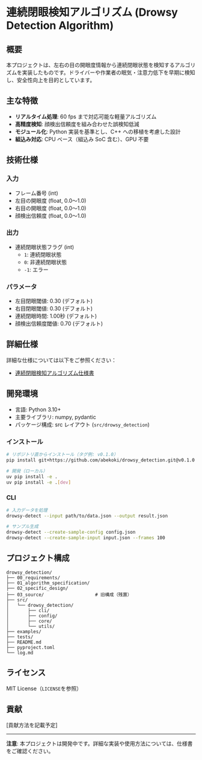 # 連続閉眼検知アルゴリズム (Drowsy Detection Algorithm)

## 概要

本プロジェクトは、左右の目の開眼度情報から連続閉眼状態を検知するアルゴリズムを実装したものです。ドライバーや作業者の眠気・注意力低下を早期に検知し、安全性向上を目的としています。

## 主な特徴

- **リアルタイム処理**: 60 fps まで対応可能な軽量アルゴリズム
- **高精度検知**: 顔検出信頼度を組み合わせた誤検知低減
- **モジュール化**: Python 実装を基準とし、C++ への移植を考慮した設計
- **組込み対応**: CPU ベース（組込み SoC 含む）、GPU 不要

## 技術仕様

### 入力
- フレーム番号 (int)
- 左目の開眼度 (float, 0.0〜1.0)
- 右目の開眼度 (float, 0.0〜1.0)
- 顔検出信頼度 (float, 0.0〜1.0)

### 出力
- 連続閉眼状態フラグ (int)
  - `1`: 連続閉眼状態
  - `0`: 非連続閉眼状態
  - `-1`: エラー

### パラメータ
- 左目閉眼閾値: 0.30 (デフォルト)
- 右目閉眼閾値: 0.30 (デフォルト)
- 連続閉眼時間: 1.00秒 (デフォルト)
- 顔検出信頼度閾値: 0.70 (デフォルト)

## 詳細仕様

詳細な仕様については以下をご参照ください：
- [連続閉眼検知アルゴリズム仕様書](./01_algorithm_specification/AS_drowsy_detection.md)

## 開発環境

- 言語: Python 3.10+
- 主要ライブラリ: numpy, pydantic
- パッケージ構成: src レイアウト (`src/drowsy_detection`)

### インストール

```bash
# リポジトリ直からインストール（タグ例: v0.1.0）
pip install git+https://github.com/abekoki/drowsy_detection.git@v0.1.0

# 開発（ローカル）
uv pip install -e .
uv pip install -e .[dev]
```

### CLI

```bash
# 入力データを処理
drowsy-detect --input path/to/data.json --output result.json

# サンプル生成
drowsy-detect --create-sample-config config.json
drowsy-detect --create-sample-input input.json --frames 100
```

## プロジェクト構成

```
drowsy_detection/
├── 00_requirements/
├── 01_algorithm_specification/
├── 02_specific_design/
├── 03_source/                   # 旧構成（残置）
├── src/
│   └── drowsy_detection/
│       ├── cli/
│       ├── config/
│       ├── core/
│       └── utils/
├── examples/
├── tests/
├── README.md
├── pyproject.toml
└── log.md
```

## ライセンス

MIT License（`LICENSE`を参照）

## 貢献

[貢献方法を記載予定]

---

**注意**: 本プロジェクトは開発中です。詳細な実装や使用方法については、仕様書をご確認ください。
